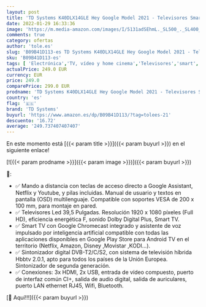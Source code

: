 ```yaml
---
layout: post
title: 'TD Systems K40DLX14GLE Hey Google Model 2021 - Televisores Smart TV 39 5 Pulgadas Full HD con Google Chromecast Built-in  Control por Voz y HBBTV  3X HDMI  2X USB. DVB-T2/C/S2. Televisiones'
date: 2022-01-29 16:33:36
image: 'https://m.media-amazon.com/images/I/5131adSEhmL._SL500_._SL400_.jpg'
comments: true
category: ofertas
author: 'tole.es'
slug: 'B09B41D113-es TD Systems K40DLX14GLE Hey Google Model 2021 - Televisores...'
sku: 'B09B41D113-es'
tags: [ 'Electrónica','TV, vídeo y home cinema','Televisores','smart','td systems','tv', ]
actualPrice: 249.0 EUR
currency: EUR
price: 249.0
comparePrice: 299.0 EUR
prodname: 'TD Systems K40DLX14GLE Hey Google Model 2021 - Televisores Smart TV 39 5 Pulgadas Full HD con Google Chromecast Built-in  Control por Voz y HBBTV  3X HDMI  2X USB. DVB-T2/C/S2. Televisiones'
country: 'es'
flag: '🇪🇸'
brand: 'TD Systems'
buyurl: 'https://www.amazon.es/dp/B09B41D113/?tag=tolees-21'
descuento: '16.72'
average: '249.737407407407'
---
```


En este momento está [{{< param title >}}]({{< param buyurl >}}) en el siguiente enlace!

[![{{< param prodname >}}]({{< param image >}})]({{< param buyurl >}})

🔎:

- ✅ Mando a distancia con teclas de acceso directo a Google Assistant, Netflix y Youtube, y pilas incluidas. Manual de usuario y textos en pantalla (OSD) multilenguaje. Compatible con soportes VESA de 200 x 100 mm, para montaje en pared.
- ✅ Televisores Led 39,5 Pulgadas. Resolución 1920 x 1080 píxeles (Full HD), eficiencia energética F, sonido Dolby Digital Plus, Smart TV.
- ✅ Smart TV con Google Chromecast integrado y asistente de voz impulsado por inteligencia artificial compatible con todas las aplicaciones disponibles en Google Play Store para Android TV en el territorio (Netflix, Amazon, Disney ,Movistar ,KODI...).
- ✅ Sintonizador digital DVB-T2/C/S2, con sistema de televisión híbrida Hbbtv 2.0.1, apto para todos los países de la Unión Europea. Sintonizador de segunda generación.
- ✅ Conexiones: 3x HDMI, 2x USB, entrada de vídeo compuesto, puerto de interfaz común CI+, salida de audio digital, salida de auriculares, puerto LAN ethernet RJ45, Wifi, Bluetooth.

[🛒 Aquí!!!]({{< param buyurl >}})
